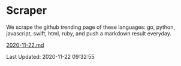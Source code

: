 # Scraper

We scrape the github trending page of these languages: go, python, javascript, swift, html, ruby, and push a markdown result everyday.

[2020-11-22.md](https://github.com/henson/Scraper/blob/master/2020-11-22.md)

Last Updated: 2020-11-22 09:32:55